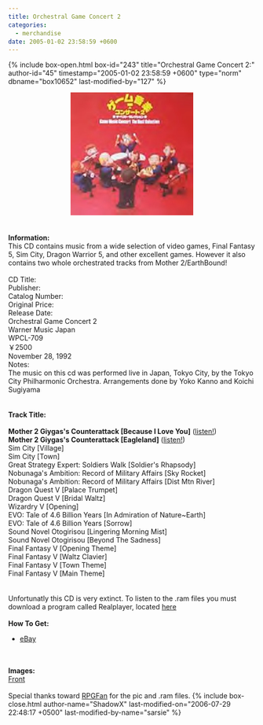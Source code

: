 ```yaml
---
title: Orchestral Game Concert 2
categories:
  - merchandise
date: 2005-01-02 23:58:59 +0600
---
```

{% include box-open.html box-id="243" title="Orchestral Game Concert 2:" author-id="45" timestamp="2005-01-02 23:58:59 +0600" type="norm" dbname="box10652" last-modified-by="127" %}
	<center>
	<img src="/merchandise/images/ogc2_title.jpg" border="0" alt="Orchestral Game Concert 2" />
	</center>
	<br /><br />
	<b>Information:</b>
	<br />
	This CD contains music from a wide selection of video games, Final Fantasy
	5, Sim City, Dragon Warrior 5, and other excellent games.  However it also contains
	two whole orchestrated tracks from Mother 2/EarthBound!
	<br /><br />
<table1 />
	CD Title:<br />
	Publisher:<br />
	Catalog Number:<br />
	Original Price:<br />
	Release Date:<br />
<table2 />
	Orchestral Game Concert 2<br />
	Warner Music Japan<br />
	WPCL-709<br />
	￥2500<br />
	November 28, 1992<br />
<table3 />
	Notes:<br />
	The music on this cd was performed live in Japan, Tokyo City, by the
	Tokyo City Philharmonic Orchestra.  Arrangements done by
	Yoko Kanno and Koichi Sugiyama<br />
	<br /><br />
	<b>Track Title:</b>
	<br /><br />
	<b>Mother 2 Giygas's Counterattack [Because I Love You]</b> (<a href="01.rm">listen!</a>)<br />
	<b>Mother 2 Giygas's Counterattack [Eagleland]</b> (<a href="02.rm">listen!</a>)<br />
	Sim City [Village]<br />
	Sim City [Town]<br />
	Great Strategy Expert: Soldiers Walk [Soldier's Rhapsody]<br />
	Nobunaga's Ambition: Record of Military Affairs [Sky Rocket]<br />
	Nobunaga's Ambition: Record of Military Affairs [Dist Mtn River]<br />
	Dragon Quest V [Palace Trumpet]<br />
	Dragon Quest V [Bridal Waltz]<br />
	Wizardry V [Opening]<br />
	EVO: Tale of 4.6 Billion Years [In Admiration of Nature~Earth]<br />
	EVO: Tale of 4.6 Billion Years [Sorrow]<br />
	Sound Novel Otogirisou [Lingering Morning Mist]<br />
	Sound Novel Otogirisou [Beyond The Sadness]<br />
	Final Fantasy V [Opening Theme]<br />
	Final Fantasy V [Waltz Clavier]<br />
	Final Fantasy V [Town Theme]<br />
	Final Fantasy V [Main Theme]<br />
	<br /><br />
	Unfortunatly this CD is very extinct.  To listen to the .ram files
	you must download a program called Realplayer, located <a href="http://www.real.com/player/index.html?src=010524realhome_1">here</a>
	<br /><br />
	<b>How To Get:</b>
	<br />
	<ul>
	<li><a href="http://www.ebay.com">eBay</a></li>
	</ul>
	<br /><br />
	<b>Images:</b>
	<br />
	<a href="/merchandise/images/ogc2.jpg">Front</a>
	<br /><br />
	Special thanks toward <a href="http://www.rpgfan.com">RPGFan</a> for the
	pic and .ram files.
{% include box-close.html author-name="ShadowX" last-modified-on="2006-07-29 22:48:17 +0500" last-modified-by-name="sarsie" %}
